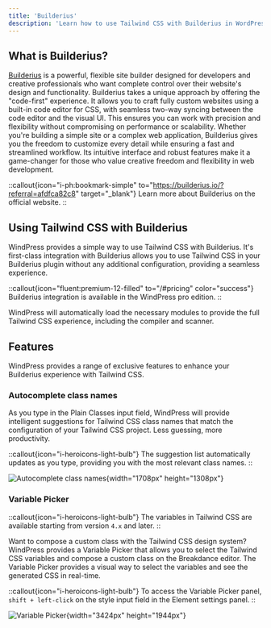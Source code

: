 ```yaml
---
title: 'Builderius'
description: 'Learn how to use Tailwind CSS with Builderius in WordPress.'
---
```


## What is Builderius?

[Builderius](https://builderius.io/?referral=afdfca82c8) is a powerful, flexible site builder designed for developers and creative professionals who want complete control over their website's design and functionality. Builderius takes a unique approach by offering the "code-first" experience. It allows you to craft fully custom websites using a built-in code editor for CSS, with seamless two-way syncing between the code editor and the visual UI. This ensures you can work with precision and flexibility without compromising on performance or scalability. Whether you're building a simple site or a complex web application, Builderius gives you the freedom to customize every detail while ensuring a fast and streamlined workflow. Its intuitive interface and robust features make it a game-changer for those who value creative freedom and flexibility in web development.

::callout{icon="i-ph:bookmark-simple" to="https://builderius.io/?referral=afdfca82c8" target="_blank"}
Learn more about Builderius on the official website.
::

## Using Tailwind CSS with Builderius

WindPress provides a simple way to use Tailwind CSS with Builderius. It's first-class integration with Builderius allows you to use Tailwind CSS in your Builderius plugin without any additional configuration, providing a seamless experience.

::callout{icon="fluent:premium-12-filled" to="/#pricing" color="success"}
Builderius integration is available in the WindPress pro edition.
::

WindPress will automatically load the necessary modules to provide the full Tailwind CSS experience, including the compiler and scanner.

## Features

WindPress provides a range of exclusive features to enhance your Builderius experience with Tailwind CSS.

### Autocomplete class names

As you type in the Plain Classes input field, WindPress will provide intelligent suggestions for Tailwind CSS class names that match the configuration of your Tailwind CSS project. Less guessing, more productivity.

::callout{icon="i-heroicons-light-bulb"}
The suggestion list automatically updates as you type, providing you with the most relevant class names.
::

![Autocomplete class names](/img/content/docs/integrations/breakdance/screenshot-2.png){width="1708px" height="1308px"}

### Variable Picker

::callout{icon="i-heroicons-light-bulb"}
The variables in Tailwind CSS are available starting from version `4.x` and later.
::

Want to compose a custom class with the Tailwind CSS design system? WindPress provides a Variable Picker that allows you to select the Tailwind CSS variables and compose a custom class on the Breakdance editor. The Variable Picker provides a visual way to select the variables and see the generated CSS in real-time.

::callout{icon="i-heroicons-light-bulb"}
To access the Variable Picker panel, `shift + left-click` on the style input field in the Element settings panel.
::

![Variable Picker](/img/content/docs/integrations/breakdance/screenshot-4.png){width="3424px" height="1944px"}
